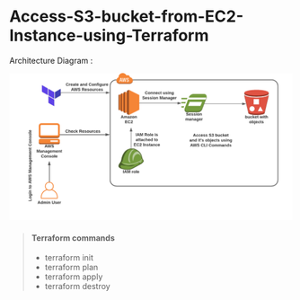 # Access-S3-bucket-from-EC2-Instance-using-Terraform

Architecture Diagram :

![Architecture Diagram](ec2_s3.png)

> #### Terraform commands 
>
> - terraform init 
> - terraform plan
> - terraform apply
> - terraform destroy